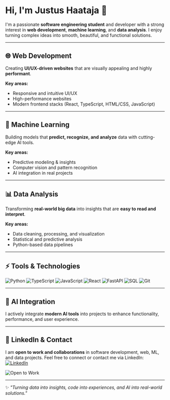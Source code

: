 # Hi, I'm Justus Haataja 👋

I'm a passionate **software engineering student** and developer with a strong interest in **web development**, **machine learning**, and **data analysis**. I enjoy turning complex ideas into smooth, beautiful, and functional solutions.  

---

## 🌐 Web Development
Creating **UI/UX-driven websites** that are visually appealing and highly **performant**.  

**Key areas:**
- Responsive and intuitive UI/UX
- High-performance websites
- Modern frontend stacks (React, TypeScript, HTML/CSS, JavaScript)

---

## 🤖 Machine Learning
Building models that **predict, recognize, and analyze** data with cutting-edge AI tools.  

**Key areas:**
- Predictive modeling & insights
- Computer vision and pattern recognition
- AI integration in real projects

---

## 📊 Data Analysis
Transforming **real-world big data** into insights that are **easy to read and interpret**.  

**Key areas:**
- Data cleaning, processing, and visualization
- Statistical and predictive analysis
- Python-based data pipelines

---

## ⚡ Tools & Technologies
![Python](https://img.shields.io/badge/-Python-3776AB?style=flat-square&logo=python&logoColor=white)
![TypeScript](https://img.shields.io/badge/-TypeScript-3178C6?style=flat-square&logo=typescript&logoColor=white)
![JavaScript](https://img.shields.io/badge/-JavaScript-F7DF1E?style=flat-square&logo=javascript&logoColor=black)
![React](https://img.shields.io/badge/-React-61DAFB?style=flat-square&logo=react&logoColor=black)
![FastAPI](https://img.shields.io/badge/-FastAPI-009688?style=flat-square)
![SQL](https://img.shields.io/badge/-SQL-4479A1?style=flat-square&logo=mysql&logoColor=white)
![Git](https://img.shields.io/badge/-Git-F05032?style=flat-square&logo=git&logoColor=white)

---

## 🚀 AI Integration
I actively integrate **modern AI tools** into projects to enhance functionality, performance, and user experience.

---

## 💼 LinkedIn & Contact
I am **open to work and collaborations** in software development, web, ML, and data projects. Feel free to connect or contact me via LinkedIn:  
[![LinkedIn](https://img.shields.io/badge/-LinkedIn-0A66C2?style=flat-square&logo=linkedin&logoColor=white)](https://www.linkedin.com/in/justushaataja/)

![Open to Work](https://img.shields.io/badge/Open%20to%20Work-Yes-brightgreen?style=flat-square)

---


✨ *"Turning data into insights, code into experiences, and AI into real-world solutions."*
